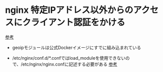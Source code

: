 # nginx 特定IPアドレス以外からのアクセスにクライアント認証をかける
[参考](https://zoo200.net/nginx-client-verify/)


- geoipモジュールは公式Dockerイメージにすでに組み込まれている

- /etc/nginx/conf.d/*.confではload_moduleを使用できないので、/etc/nginx/nginx.confに記述する必要がある
[参考](https://stackoverflow.com/questions/75926469/nginx-load-module-directive-is-not-allowed-here)
